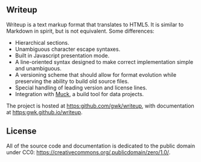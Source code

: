 <section class="S1" id="s1">
  <h1 id="h1">Writeup</h1>
  <p>
    Writeup is a text markup format that translates to HTML5. It is similar to Markdown in spirit, but is not equivalent. Some differences:
  </p>
  <ul class="L1">
    <li>Hierarchical sections.</li>
    <li>Unambiguous character escape syntaxes.</li>
    <li>Built in Javascript presentation mode.</li>
    <li>A line-oriented syntax designed to make correct implementation simple and unambiguous.</li>
    <li>A versioning scheme that should allow for format evolution while preserving the ability to build old source files.</li>
    <li>Special handling of leading version and license lines.</li>
    <li>Integration with <a href=https:github.com/gwk/muck>Muck</a>, a build tool for data projects.</li>
  </ul>
  <p>
    The project is hosted at <a href=https:github.com/gwk/writeup>https:github.com/gwk/writeup</a>, with documentation at <a href=https:gwk.github.io/writeup>https:gwk.github.io/writeup</a>.
  </p>
  <section class="S2" id="s1.1">
    <h2 id="h1.1">License</h2>
    <p>
      All of the source code and documentation is dedicated to the public domain under CC0: <a href=https://creativecommons.org/.publicdomain/zero/1.0/>https://creativecommons.org/.publicdomain/zero/1.0/</a>.
    </p>
  </section>
</section>
